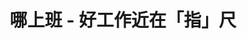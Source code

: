 ---
description: 算是IT界招聘的一个新渠道吧。
layout: post
results:
- primaryGenreName: Business
  version: '1.0.0'
  trackViewUrl: https://itunes.apple.com/cn/app/na-shang-ban-hao-gong-zuo/id706685890?mt=8&uo=4
  artworkUrl100: http://a1446.phobos.apple.com/us/r30/Purple6/v4/c6/c7/15/c6c7158e-fe0a-de60-7e0e-22f541aa73d1/mzl.izxyjfdx.png
  artworkUrl60: http://a1990.phobos.apple.com/us/r30/Purple4/v4/e0/cc/ec/e0ccec2f-1ab8-5f6c-1b6f-f0cbebdddba2/Homescreen_icon_2_57.png
  sellerName: Michael Han
  supportedDevices:
  - iPhone4S
  - iPodTouchFifthGen
  - iPadFourthGen4G
  - iPadThirdGen
  - iPad2Wifi
  - iPhone4
  - iPodTouchourthGen
  - iPadWifi
  - iPhone-3GS
  - iPadMini4G
  - iPodTouchThirdGen
  - iPadMini
  - iPadFourthGen
  - iPhone5
  - iPadThirdGen4G
  - iPhone5c
  - iPad3G
  - iPad23G
  - iPhone5s
  genres:
  - 商业
  - 社交
  trackName: 哪上班 - 好工作近在「指」尺
  description: '哪上班是什么？


    哪上班是一个简化招人与找工作流程的招聘平台。


    媒体对我们的评价：


    • 哪上班是我们报道的项目中最受欢迎的之一 - 科技媒体36氪

    • 它建立在一个正确的产品逻辑之上，利用社会化信息来具化用户模型。重要的是它提供了一个让人们的专业技能能够被公开验证的社交图谱。 - PingWest

    • 原来邮箱里那些零散看到个人找工作或公司找人的邮件都带着一个创业项目的影子。哪上班 把这隐约的影子具象化了 - 《创业邦》


    通过哪上班客户端，您可以：


    • 随时随地通过关键字搜索/浏览工作

    • 轻松收藏的工作并且同步到网页端

    • 轻松同步网页端简历到客户端

    • 直接在客户端投递申请工作

    • 通过微博/微信分享好工作给好朋友


    哪上班，好工作近在「指」尺。'
  price: 0
  trackId: 706685890
  releaseDate: '2013-10-11T02:03:15Z'
  screenshotUrls:
  - http://a2.mzstatic.com/us/r30/Purple6/v4/d4/7c/6c/d47c6c18-29fb-ef80-2295-5ae17eec5ca2/screen1136x1136.jpeg
  - http://a5.mzstatic.com/us/r30/Purple4/v4/90/16/e5/9016e518-39c3-db29-c7a4-a31ddce9e87b/screen1136x1136.jpeg
  - http://a2.mzstatic.com/us/r30/Purple4/v4/dc/c5/be/dcc5be3e-2876-de61-7cc9-36cd0bcd6a42/screen1136x1136.jpeg
  - http://a4.mzstatic.com/us/r30/Purple4/v4/99/09/e0/9909e0f8-88a7-dc97-0458-a47bc496b9a8/screen1136x1136.jpeg
  - http://a5.mzstatic.com/us/r30/Purple/v4/52/d7/0b/52d70b5d-585f-d8c4-ab27-85aa9e0deab8/screen1136x1136.jpeg
  artistViewUrl: https://itunes.apple.com/cn/artist/michael-han/id706685893?uo=4
  primaryGenreId: 6000
  kind: software
  fileSizeBytes: '1741549'
  bundleId: com.nashangban.main
  trackContentRating: 4+
  artistName: Michael Han
  trackCensoredName: 哪上班 - 好工作近在「指」尺
  isGameCenterEnabled: false
  contentAdvisoryRating: 4+
  languageCodesISO2A:
  - EN
  features: &a []
  wrapperType: software
  artworkUrl512: http://a1446.phobos.apple.com/us/r30/Purple6/v4/c6/c7/15/c6c7158e-fe0a-de60-7e0e-22f541aa73d1/mzl.izxyjfdx.png
  formattedPrice: 免费
  artistId: 706685893
  genreIds:
  - '6000'
  - '6005'
  currency: CNY
  ipadScreenshotUrls: *a
category: 商业
tags: tag1
resultCount: 1
title: 哪上班 - 好工作近在「指」尺

---